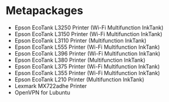 # Metapackages

- Epson EcoTank L3250 Printer (Wi-Fi Multifunction InkTank)
- Epson EcoTank L3150 Printer (Wi-Fi Multifunction InkTank)
- Epson EcoTank L3110 Printer (Multifunction InkTank)
- Epson EcoTank L555 Printer (Wi-Fi Multifunction InkTank)
- Epson EcoTank L396 Printer (Wi-Fi Multifunction InkTank)
- Epson EcoTank L380 Printer (Multifunction InkTank)
- Epson EcoTank L375 Printer (Wi-Fi Multifunction InkTank)
- Epson EcoTank L355 Printer (Wi-Fi Multifunction InkTank)
- Epson EcoTank L210 Printer (Multifunction InkTank)
- Lexmark MX722adhe Printer
- OpenVPN for Lubuntu
